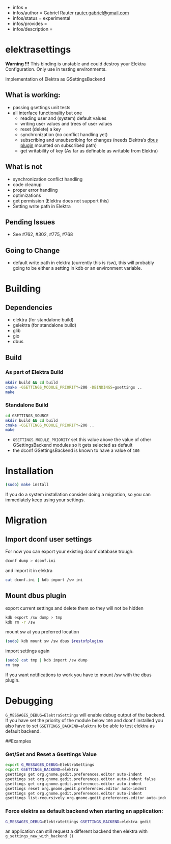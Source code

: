- infos =
- infos/author = Gabriel Rauter <rauter.gabriel@gmail.com>
- infos/status = experimental
- infos/provides =
- infos/description =

# elektrasettings

**Warning !!!** This binding is unstable and could destroy your Elektra Configuration. Only use in testing environments.

Implementation of Elektra as GSettingsBackend

## What is working:

- passing gsettings unit tests
- all interface functionality but one
  - reading user and (system) default values
  - writing user values and trees of user values
  - reset (delete) a key
  - synchronization (no conflict handling yet)
  - subscribing and unsubscribing for changes (needs Elektra’s [dbus plugin](https://github.com/ElektraInitiative/libelektra/tree/master/src/plugins/dbus) mounted on subscribed path)
  - get writability of key (As far as definable as writable from Elektra)

## What is not

- synchronization conflict handling
- code cleanup
- proper error handling
- optimizations
- get permission (Elektra does not support this)
- Setting write path in Elektra

## Pending Issues

- See #762, #302, #775, #768

## Going to Change

- default write path in elektra (currently this is /sw), this will probably going to be
  either a setting in kdb or an environment variable.

# Building

## Dependencies

- elektra (for standalone build)
- gelektra (for standalone build)
- glib
- gio
- dbus

## Build

### As part of Elektra Build

```sh
mkdir build && cd build
cmake -GSETTINGS_MODULE_PRIORITY=200 -DBINDINGS=gsettings ..
make
```

### Standalone Build

```sh
cd GSETTINGS_SOURCE
mkdir build && cd build
cmake -GSETTINGS_MODULE_PRIORITY=200 ..
make
```

- `GSETTINGS_MODULE_PRIORITY` set this value above the value of other GSettingsBackend modules so it gets selected as default
- the dconf GSettingsBackend is known to have a value of `100`

# Installation

```sh
(sudo) make install
```

If you do a system installation consider doing a migration, so you can immediately keep using your settings.

# Migration

## Import dconf user settings

For now you can export your existing dconf database trough:

```sh
dconf dump > dconf.ini
```

and import it in elektra

```sh
cat dconf.ini | kdb import /sw ini
```

## Mount dbus plugin

export current settings and delete them so they will not be hidden

```sh
kdb export /sw dump > tmp
kdb rm -r /sw
```

mount sw at you preferred location

```sh
(sudo) kdb mount sw /sw dbus $restofplugins
```

import settings again

```sh
(sudo) cat tmp | kdb import /sw dump
rm tmp
```

If you want notifications to work you have to mount /sw with the dbus plugin.

# Debugging

`G_MESSAGES_DEBUG=ElektraSettings` will enable debug output of the backend. If you have
set the priority of the module below `100` and dconf installed you also have to
set `GSETTINGS_BACKEND=elektra` to be able to test elektra as default backend.

##Examples

### Get/Set and Reset a Gsettings Value

```sh
export G_MESSAGES_DEBUG=ElektraSettings
export GSETTINGS_BACKEND=elektra
gsettings get org.gnome.gedit.preferences.editor auto-indent
gsettings set org.gnome.gedit.preferences.editor auto-indent false
gsettings get org.gnome.gedit.preferences.editor auto-indent
gsettings reset org.gnome.gedit.preferences.editor auto-indent
gsettings get org.gnome.gedit.preferences.editor auto-indent
gsettings list-recursively org.gnome.gedit.preferences.editor auto-indent
```

### Force elektra as default backend when starting an application:

```sh
G_MESSAGES_DEBUG=ElektraSettings GSETTINGS_BACKEND=elektra gedit
```

an application can still request a different backend then elektra with `g_settings_new_with_backend ()`
